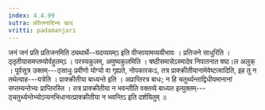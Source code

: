 ```yaml
---
index: 4.4.99
sutra: प्रतिजनादिभ्यः खञ्
vritti: padamanjari
---
```


 जनं जनं प्रति प्रतिजनमिति ठ्यथार्थे--यदव्ययम्ऽ इति वीप्सायामव्ययीभावः । प्रतिजने साधुरिति । ठ्तृतीयासमप्तम्योर्वहुलम्ऽ । परस्यकुलम्, अमुष्यकुलमिति । षष्ठीसमासेऽस्मादेव निपातनात षष्ठ।ल अलुक् । पूर्वसूत्र उक्तम्---ठ्साधुः प्रवीणो योग्यो वा गृह्यते, नोपकारकःऽ, तत्र प्राक्क्रीतीयानामेवेष्टत्वादिति, इह तु न तथेत्याह---यत्रेति । प्राक्क्रीतीया बाध्यन्ते इति । अप्राप्तिरत्र बाधः; न हि चतुर्थ्यन्ताद्विधीयमानानां सप्तम्यन्तेभ्यः प्राप्तिरस्ति । तत्र प्राक्क्रीतीया न भवन्तीति वक्तव्ये बाध्यत इत्युक्तम्---ठ्चतुर्थ्यन्तेभ्योऽप्यनभिधानात्प्राक्क्रीतीया न भवन्तिऽ इति दर्शयितुम् ॥